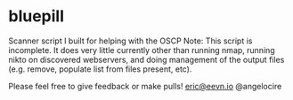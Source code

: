 # bluepill
Scanner script I built for helping with the OSCP
Note: This script is incomplete. It does very little currently other than running nmap, running nikto on discovered webservers, and doing management of the output files (e.g. remove, populate list from files present, etc).

Please feel free to give feedback or make pulls!
eric@eevn.io
@angelocire
